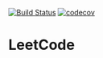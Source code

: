 [![Build Status](https://travis-ci.com/saimon494/leetcode.svg?branch=master)](https://travis-ci.com/saimon494/leetcode)
[![codecov](https://codecov.io/gh/saimon494/leetcode/branch/master/graph/badge.svg)](https://codecov.io/gh/saimon494/leetcode)
# LeetCode